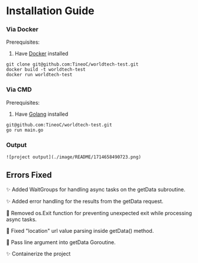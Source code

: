 # Installation Guide

### Via Docker

Prerequisites:

1. Have [Docker](https://www.docker.com/ 'Docker official website') installed

```
git clone git@github.com:TineoC/worldtech-test.git
docker build -t worldtech-test
docker run worldtech-test
```

### Via CMD

Prerequisites:

1. Have [Golang](https://go.dev/ 'Golang official docs') installed

```
git@github.com:TineoC/worldtech-test.git
go run main.go
```

### Output

```
![project output](./image/README/1714658490723.png)
```

## Errors Fixed

✨ Added WaitGroups for handling async tasks on the getData subroutine.

✨ Added error handling for the results from the getData request.

🐛 Removed os.Exit function for preventing unexpected exit while processing async tasks.

🐛 Fixed "location" url value parsing inside getData() method.

🐛 Pass line argument into getData Goroutine.

✨ Containerize the project
